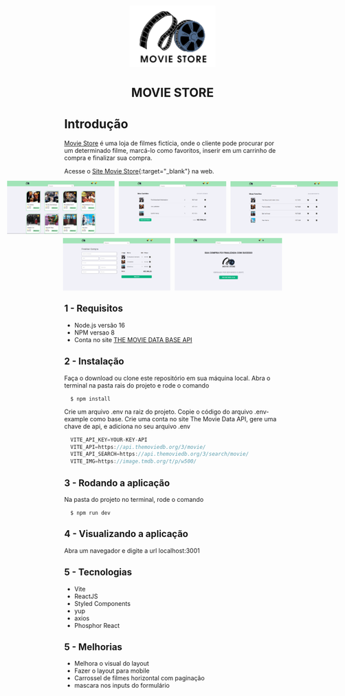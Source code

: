 <div align="center" background="#ffffff">
  <img src="https://raw.githubusercontent.com/marciovz/movie-store/main/src/assets/logo-movie-store.svg" width="200" alt="Movie Store" />
</div>

<h1 align="center">MOVIE STORE</h1>

# Introdução

[Movie Store](https://github.com/marciovz/movie-store) é uma loja de filmes fictícia, onde o cliente pode procurar por um determinado filme, marcá-lo como favoritos, inserir em um carrinho de compra e finalizar sua compra.

Acesse o [Site Movie Store](https://movie-store-mvz.vercel.app/){:target="_blank"} na web.

<div style="display: flex; flex-direction: column; align-items: center; justify-content: center;">

<div style="display: flex; align-items: center; justify-content: center; flex; gap: 10px;">
<img alt="Movie Store Main"
src="https://raw.githubusercontent.com/marciovz/movie-store/main/src/assets/readme-files/screen-main.png" width="250" />
<img alt="Movie Store Main" 
src="https://raw.githubusercontent.com/marciovz/movie-store/main/src/assets/readme-files/screen-cart.png" width="250" />
<img alt="Movie Store Main" 
src="https://raw.githubusercontent.com/marciovz/movie-store/main/src/assets/readme-files/screen-favorites.png" width="250" />
</div>

<div style="display: flex; align-items: center; justify-content: center; gap: 10px; margin-top: 10px">
<img alt="Movie Store Main" 
src="https://raw.githubusercontent.com/marciovz/movie-store/main/src/assets/readme-files/screen-checkout.png" width="250" />
<img alt="Movie Store Main" 
src="https://raw.githubusercontent.com/marciovz/movie-store/main/src/assets/readme-files/screen-confimation.png" width="250" />
</div>

</div>

## 1 - Requisitos

- Node.js versão 16
- NPM versao 8
- Conta no site [THE MOVIE DATA BASE API](https://developers.themoviedb.org)

## 2 - Instalação

  Faça o download ou clone este repositório em sua máquina local.
  Abra o terminal na pasta rais do projeto e rode o comando

```shell
  $ npm install
```

  Crie um arquivo .env na raiz do projeto. Copie o código do arquivo .env-example como base.
  Crie uma conta no site The Movie Data API, gere uma chave de api, e adiciona no seu arquivo .env

```js
  VITE_API_KEY=YOUR-KEY-API
  VITE_API=https://api.themoviedb.org/3/movie/
  VITE_API_SEARCH=https://api.themoviedb.org/3/search/movie/
  VITE_IMG=https://image.tmdb.org/t/p/w500/
```

## 3 - Rodando a aplicação 

  Na pasta do projeto no terminal, rode o comando

```shell
  $ npm run dev
```

## 4 - Visualizando a aplicação

  Abra um navegador e digite a url localhost:3001
  

## 5 - Tecnologias

- Vite
- ReactJS 
- Styled Components
- yup
- axios
- Phosphor React

## 5 - Melhorias

- Melhora o visual do layout
- Fazer o layout para mobile
- Carrossel de filmes horizontal com paginação
- mascara nos inputs do formulário


